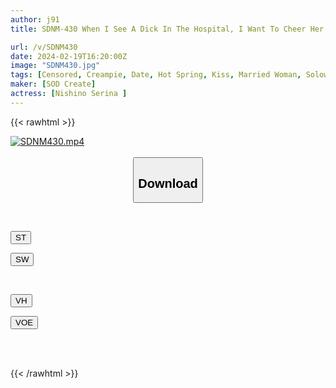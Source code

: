 ```yaml
---
author: j91
title: SDNM-430 When I See A Dick In The Hospital, I Want To Cheer Her Up By Riding Her In The Cowgirl Position.A Nurse Mom With A Kansai Dialect. Serina Nishino, 27 Years Old. Chapter 5 At Isawa Onsen. A Hot Spring Date With A Sadistic Old Man Who Is Compatible With Her. Creampie For The First Time In About 3 Years. A Kiss. A Nurse Mom In Osaka Who Loves

url: /v/SDNM430
date: 2024-02-19T16:20:00Z
image: "SDNM430.jpg"
tags: [Censored, Creampie, Date, Hot Spring, Kiss, Married Woman, Solowork]
maker: [SOD Create]
actress: [Nishino Serina ]
---
```



{{< rawhtml >}}

<div class="video" data-videoid="BbV2rawXwkSyoQJ">
    <a href="javascript:;">
        <img src="/v/SDNM430/SDNM430.jpg" width="WIDTH" height="HEIGHT" alt="SDNM430.mp4" loading="lazy">
    </a>
</div>

<script type="text/javascript" src="https://j91.asia/asset/on-demand-st.js"></script>

<br>
  <link rel="stylesheet" href="https://j91.asia/asset/bs5.css">
  
  <center>
  <button class="btn btn-primary" type="button" data-bs-toggle="collapse" data-bs-target=".multi-collapse" aria-expanded="false" aria-controls="multiCollapseExample1 multiCollapseExample2"><h2>Download</h2></button></center>
</p>
<div class="row">
  <div class="col">
    <div class="collapse multi-collapse" id="multiCollapseExample1">
      <div class="card card-body">
	      	      <br>
<div class="buttons">  
<p><a href="https://streamtape.to/v/BbV2rawXwkSyoQJ" target="_blank"><button class="btn-hover color-3"><i class="fa fa-download"></i> ST</button></a></p>
<p><a href="https://cdnwish.com/rijyfrxuan7b" target="_blank"><button class="btn-hover color-2"><i class="fa fa-download"></i> SW</button></a></p></div>
    </div>
  </div>
</div>
  <div class="col">
    <div class="collapse multi-collapse" id="multiCollapseExample2">
      <div class="card card-body">
	      <br>
<div class="buttons">
<p><a href="https://vidhidepro.com/f/s8irue769r9n"><button class="btn-hover color-9"><i class="fa fa-download"></i> VH</button></a></p>
<p><a href="https://voe.sx/syo1zsjensja"><button class="btn-hover color-8"><i class="fa fa-download"></i> VOE</button></a></p></div>
<br><br>
      </div>
    </div>
  </div>
</div>

{{< /rawhtml >}}